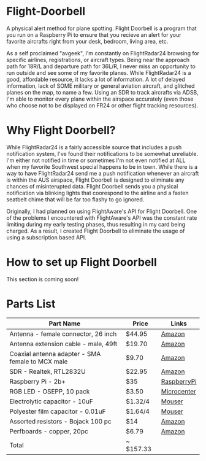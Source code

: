 # Flight-Doorbell
A physical alert method for plane spotting. Flight Doorbell is a program that you run on a Raspberry Pi to ensure that you recieve an alert for your favorite aircrafts right from your desk, bedroom, living area, etc. 

As a self proclaimed "avgeek", I'm constantly on FlightRadar24 browsing for specific airlines, registrations, or aircraft types. Being near the approach path for 18R/L and departure path for 36L/R, I never miss an opportunity to run outside and see some of my favorite planes. While FlightRadar24 is a good, affordable resource, it lacks a lot of information. A lot of delayed information, lack of SOME military or general aviation aircraft, and glitched planes on the map, to name a few. Using an SDR to track aircrafts via ADSB, I'm able to monitor every plane within the airspace accurately (even those who choose not to be displayed on FR24 or other flight tracking resources). 


# Why Flight Doorbell? 

While FlightRadar24 is a fairly accessible source that includes a push notification system, I've found their notifications to be somewhat unreliable. I'm either not notified in time or sometimes I'm not even notified at ALL when my favorite Southwest special happens to be in town. While there is a way to have FlightRadar24 send me a push notification whenever an aircraft is within the AUS airspace, Flight Doorbell is designed to eliminate any chances of misinterupted data. Flight Doorbell sends you a physical notification via blinking lights that coorespond to the airline and a fasten seatbelt chime that will be far too flashy to go ignored.

Originally, I had planned on using FlightAware's API for Flight Doorbell. One of the problems I encountered with FlightAware's API was the constant rate limiting during my early testing phases, thus resulting in my card being charged. As a result, I created Flight Doorbell to eliminate the usage of using a subscription based API. 

# How to set up Flight Doorbell

This section is coming soon!

# Parts List

Part Name                           | Price  | Links
------------------------------------|--------|---------------------------
Antenna - female connector, 26 inch | $44.95 | [Amazon](https://www.amazon.com/ADSBexchange-5-5dBi-N-Type-Female-Antenna/dp/B089Q4BVCB?pd_rd_w=AZgzG&pf_rd_p=8e4731a7-b756-4530-8014-2f681a6d39bb&pf_rd_r=DQSPVY4J7XR1PRR0AQN2&pd_rd_r=071d9d5d-8bc0-429f-82f5-0dfbb8c1b062&pd_rd_wg=3GJbW&pd_rd_i=B089Q4BVCB&psc=1&ref_=pd_bap_d_rp_6_i)
Antenna extension cable - male, 49ft | $19.70 | [Amazon](https://www.amazon.com/YOTENKO-Connector-Pigtail-Antenna-Arrester/dp/B07T6LVRXY?pd_rd_w=AZgzG&pf_rd_p=8e4731a7-b756-4530-8014-2f681a6d39bb&pf_rd_r=DQSPVY4J7XR1PRR0AQN2&pd_rd_r=071d9d5d-8bc0-429f-82f5-0dfbb8c1b062&pd_rd_wg=3GJbW&pd_rd_i=B07T6LVRXY&psc=1&ref_=pd_bap_d_rp_4_t)
Coaxial antenna adapter - SMA female to MCX male | $9.70 | [Amazon](https://www.amazon.com/YOTENKO-Connector-Pigtail-Antenna-Arrester/dp/B07T6LVRXY?pd_rd_w=AZgzG&pf_rd_p=8e4731a7-b756-4530-8014-2f681a6d39bb&pf_rd_r=DQSPVY4J7XR1PRR0AQN2&pd_rd_r=071d9d5d-8bc0-429f-82f5-0dfbb8c1b062&pd_rd_wg=3GJbW&pd_rd_i=B07T6LVRXY&psc=1&ref_=pd_bap_d_rp_4_t)
SDR - Realtek, RTL2832U | $22.95 | [Amazon](https://www.amazon.com/RioRand-Receiver-Low-Cost-Software-Defined/dp/B00UAB79WG)
Raspberry Pi - 2b+ | $35 | [RaspberryPi](https://www.raspberrypi.com/products/raspberry-pi-1-model-b-plus/)
RGB LED - OSEPP, 10 pack | $3.50 | [Microcenter](https://www.microcenter.com/product/511284/leo-sales-ltd-rgb-10mm-led-10-pack)
Electrolytic capacitor - 10uF | $1.32/4 | [Mouser](https://www.mouser.com/ProductDetail/Nichicon/UVZ1C100MDD1TD?qs=Wj11ghCn0FlmE%252BCwJNjfQQ%3D%3D&countrycode=US&currencycode=USD)
Polyester film capacitor - 0.01uF | $1.64/4 | [Mouser](https://www.mouser.com/ProductDetail/Nichicon/QYX2A103JTP?qs=p6VZ%252BklCkRS7UlSQfXalkg%3D%3D&countrycode=US&currencycode=USD)
Assorted resistors - Bojack 100 pc | $14 | [Amazon](https://www.amazon.com/BOJACK-Values-Resistor-Resistors-Assortment/dp/B08FHPKF9V/ref=sr_1_3?crid=NSDCU4RXET6H&keywords=bojack%2Bresistor%2Bkit&qid=1675982609&sprefix=%2Caps%2C98&sr=8-3&th=1)
Perfboards - copper, 20pc | $6.79 | [Amazon](https://www.amazon.com/Perfboard-Composite-Breadboard-Prototyping-Electronic/dp/B072Q1H6GX/ref=sr_1_3?crid=3CVHLVNQZD6E2&keywords=copper+perfboard&qid=1675982670&sprefix=copper+perfboar%2Caps%2C127&sr=8-3)
Total | ~ $157.33
